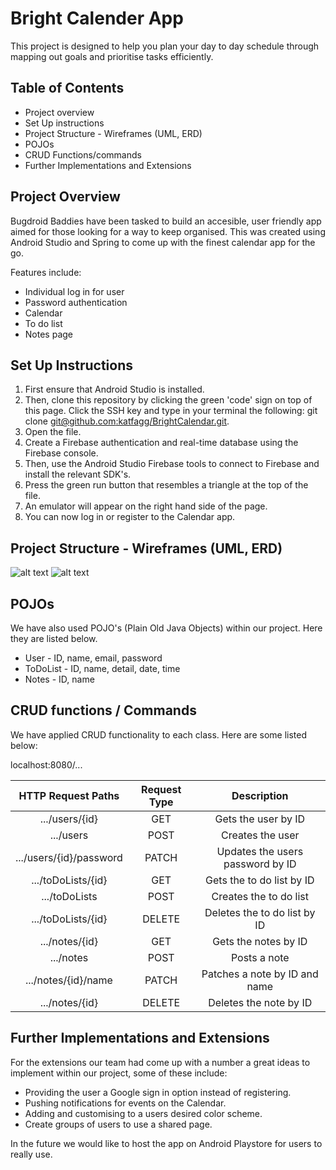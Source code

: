# Bright Calender App

This project is designed to help you plan your day to day schedule through mapping out goals and prioritise tasks efficiently.

## Table of Contents

- Project overview
- Set Up instructions
- Project Structure - Wireframes (UML, ERD)
- POJOs
- CRUD Functions/commands
- Further Implementations and Extensions

## Project Overview

Bugdroid Baddies have been tasked to build an accesible, user friendly app aimed for those looking for a way to keep organised. This was created using Android Studio and Spring to come up with the finest calendar app for the go.

Features include:

- Individual log in for user
- Password authentication
- Calendar
- To do list
- Notes page


## Set Up Instructions

1. First ensure that Android Studio is installed.
2. Then, clone this repository by clicking the green 'code' sign on top of this page. Click the SSH key and type in your terminal the following: git clone [git@github.com:katfagg/BrightCalendar.git]("git@github.com:katfagg/BrightCalendar.git").
3. Open the file.
4. Create a Firebase authentication and real-time database using the Firebase console.
5. Then, use the Android Studio Firebase tools to connect to Firebase and install the relevant SDK's.
6. Press the green run button that resembles a triangle at the top of the file.
7. An emulator will appear on the right hand side of the page.
8. You can now log in or register to the Calendar app.


## Project Structure - Wireframes (UML, ERD)

![alt text](https://github.com/katfagg/BrightCalendar/blob/main/Screenshot%202022-10-20%20at%2010.11.37.png)
![alt text](https://github.com/katfagg/BrightCalendar/blob/main/Screenshot%202022-10-20%20at%2012.27.27.png)


## POJOs

We have also used POJO's (Plain Old Java Objects) within our project. Here they are listed below.

- User - ID, name, email, password
- ToDoList - ID, name, detail, date, time
- Notes - ID, name


## CRUD functions / Commands

We have applied CRUD functionality to each class. Here are some listed below:

localhost:8080/...


| HTTP Request Paths | Request Type | Description |
|:---:|:---:|:---:|
| .../users/{id} | GET | Gets the user by ID |
| .../users | POST | Creates the user |
| .../users/{id}/password| PATCH | Updates the users password by ID |
| .../toDoLists/{id} | GET | Gets the to do list by ID |
| .../toDoLists | POST | Creates the to do list |
| .../toDoLists/{id} | DELETE | Deletes the to do list by ID |
| .../notes/{id} | GET | Gets the notes by ID |
| .../notes | POST | Posts a note |
| .../notes/{id}/name | PATCH | Patches a note by ID and name  |
| .../notes/{id} | DELETE | Deletes the note by ID |



## Further Implementations and Extensions

For the extensions our team had come up with a number a great ideas to implement within our project, some of these include:

- Providing the user a Google sign in option instead of registering.
- Pushing notifications for events on the Calendar.
- Adding and customising to a users desired color scheme.
- Create groups of users to use a shared page.

In the future we would like to host the app on Android Playstore for users to really use.
